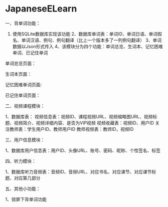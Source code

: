 # JapaneseELearn
一、背单词功能：

1. 使用SQLite数据库实现该功能
2、数据库单词表：单词ID、单词日语、单词假名、单词汉语、例句、例句翻译（比上一个版本多了一列例句翻译）
3、单词数据以Json形式传入
4、该模块分为四个功能：单词总览、生词本、记忆困难单词、已记住单词

单词总览页面：

生词本页面：

记忆困难单词页面:

已记住单词页面：



二、视频课程模块：

1、数据库表：
视频信息表：视频ID、课程视频URL、视频缩略图URL、视频标题、视频简介、视频详细内容、是否为VIP视频
视频收藏表：视频ID、用户ID
关注教师表：学生用户ID、教师用户ID
教师视频表：教师ID，视频ID




三、用户信息模块：

1、数据库用户信息表：用户ID、头像URL、账号、密码、昵称、个性签名、标签



四、听力模块：

1、数据库听力音频表：音频ID、音频URL、对应书名、对应课节、对应课节标题、对应第几部分




五、其他小功能：

1、锁屏下背单词功能

